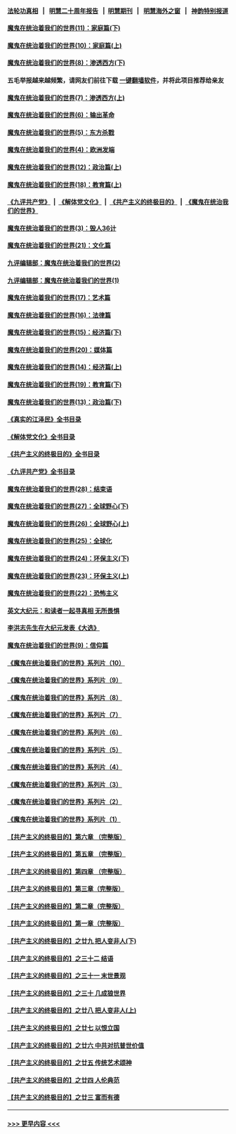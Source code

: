 #### [法轮功真相](https://github.com/gfw-breaker/truth/blob/master/README.md?t=0) &nbsp;&nbsp;|&nbsp;&nbsp; [明慧二十周年报告](https://github.com/gfw-breaker/mh-reports/blob/master/README.md?t=0) &nbsp;&nbsp;|&nbsp;&nbsp;[明慧期刊](https://github.com/gfw-breaker/mh-qikan) &nbsp;&nbsp;|&nbsp;&nbsp; [明慧海外之窗](https://github.com/gfw-breaker/mh-news/blob/master/README.md?t=0) &nbsp;&nbsp;|&nbsp;&nbsp; [神韵特别报道](https://github.com/gfw-breaker/mh-news/blob/master/shenyun.md?t=0)
#### [魔鬼在统治着我们的世界(11)：家庭篇(下)](../pages/nsc422/n10440961.md?t=12140950) 
#### [魔鬼在统治着我们的世界(10)：家庭篇(上)](../pages/nsc422/n10435448.md?t=12140950) 
#### [魔鬼在统治着我们的世界(8)：渗透西方(下)](../pages/nsc422/n10429603.md?t=12140950) 
#### 五毛举报越来越频繁，请网友们前往下载 [一键翻墙软件](https://github.com/gfw-breaker/ssr-accounts)，并将此项目推荐给亲友
#### [魔鬼在统治着我们的世界(7)：渗透西方(上)](../pages/nsc422/n10426013.md?t=12140950) 
#### [魔鬼在统治着我们的世界(6)：输出革命](../pages/nsc422/n10421536.md?t=12140950) 
#### [魔鬼在统治着我们的世界(5)：东方杀戮](../pages/nsc422/n10417707.md?t=12140950) 
#### [魔鬼在统治着我们的世界(4)：欧洲发端](../pages/nsc422/n10414890.md?t=12140950) 
#### [魔鬼在统治着我们的世界(12)：政治篇(上)](../pages/nsc422/n10444576.md?t=12140950) 
#### [魔鬼在统治着我们的世界(18)：教育篇(上)](../pages/nsc422/n10526970.md?t=12140950) 
#### [《九评共产党》](https://github.com/begood0513/9ping.md/blob/master/README.md) &nbsp;|&nbsp; [《解体党文化》](../../../../jtdwh.md/blob/master/README.md)  &nbsp;|&nbsp; [《共产主义的终极目的》](../../../../gczydzjmd.md/blob/master/README.md) &nbsp;|&nbsp; [《魔鬼在统治我们的世界》](../../../../mgztzwmdsj.md/blob/master/README.md) 
#### [魔鬼在统治着我们的世界(3)：毁人36计](../pages/nsc422/n10411583.md?t=12140950) 
#### [魔鬼在统治着我们的世界(21)：文化篇](../pages/nsc422/n10597706.md?t=12140950) 
#### [九评编辑部：魔鬼在统治着我们的世界(2)](../pages/nsc422/n10410036.md?t=12140950) 
#### [九评编辑部：魔鬼在统治着我们的世界(1)](../pages/nsc422/n10406825.md?t=12140950) 
#### [魔鬼在统治着我们的世界(17)：艺术篇](../pages/nsc422/n10499093.md?t=12140950) 
#### [魔鬼在统治着我们的世界(16)：法律篇](../pages/nsc422/n10485969.md?t=12140950) 
#### [魔鬼在统治着我们的世界(15)：经济篇(下)](../pages/nsc422/n10469975.md?t=12140950) 
#### [魔鬼在统治着我们的世界(20)：媒体篇](../pages/nsc422/n10586579.md?t=12140950) 
#### [魔鬼在统治着我们的世界(14)：经济篇(上)](../pages/nsc422/n10457370.md?t=12140950) 
#### [魔鬼在统治着我们的世界(19)：教育篇(下)](../pages/nsc422/n10564808.md?t=12140950) 
#### [魔鬼在统治着我们的世界(13)：政治篇(下)](../pages/nsc422/n10448270.md?t=12140950) 
#### [《真实的江泽民》全书目录](../pages/nsc422/n13721399.md?t=12140950) 
#### [《解体党文化》全书目录](../pages/nsc422/n13721157.md?t=12140950) 
#### [《共产主义的终极目的》全书目录](../pages/nsc422/n13721048.md?t=12140950) 
#### [《九评共产党》全书目录](../pages/nsc422/n13708085.md?t=12140950) 
#### [魔鬼在统治着我们的世界(28)：结束语](../pages/nsc422/n10936246.md?t=12140950) 
#### [魔鬼在统治着我们的世界(27)：全球野心(下)](../pages/nsc422/n10928319.md?t=12140950) 
#### [魔鬼在统治着我们的世界(26)：全球野心(上)](../pages/nsc422/n10900318.md?t=12140950) 
#### [魔鬼在统治着我们的世界(25)：全球化](../pages/nsc422/n10788205.md?t=12140950) 
#### [魔鬼在统治着我们的世界(24)：环保主义(下)](../pages/nsc422/n10695307.md?t=12140950) 
#### [魔鬼在统治着我们的世界(23)：环保主义(上)](../pages/nsc422/n10688613.md?t=12140950) 
#### [魔鬼在统治着我们的世界(22)：恐怖主义](../pages/nsc422/n10614727.md?t=12140950) 
#### [英文大纪元：和读者一起寻真相 无所畏惧](../pages/nsc422/n12542027.md?t=12140950) 
#### [李洪志先生在大纪元发表《大选》](../pages/nsc422/n12534746.md?t=12140950) 
#### [魔鬼在统治着我们的世界(9)：信仰篇](../pages/nsc422/n10432159.md?t=12140950) 
#### [《魔鬼在统治着我们的世界》系列片（10）](../pages/nsc422/n12292670.md?t=12140950) 
#### [《魔鬼在统治着我们的世界》系列片（9）](../pages/nsc422/n12290859.md?t=12140950) 
#### [《魔鬼在统治着我们的世界》系列片（8）](../pages/nsc422/n12287445.md?t=12140950) 
#### [《魔鬼在统治着我们的世界》系列片（7）](../pages/nsc422/n12283425.md?t=12140950) 
#### [《魔鬼在统治着我们的世界》系列片（6）](../pages/nsc422/n12282314.md?t=12140950) 
#### [《魔鬼在统治着我们的世界》系列片（5）](../pages/nsc422/n12281419.md?t=12140950) 
#### [《魔鬼在统治着我们的世界》系列片（4）](../pages/nsc422/n12274024.md?t=12140950) 
#### [《魔鬼在统治着我们的世界》系列片（3）](../pages/nsc422/n12271322.md?t=12140950) 
#### [《魔鬼在统治着我们的世界》系列片（2）](../pages/nsc422/n12269049.md?t=12140950) 
#### [《魔鬼在统治着我们的世界》系列片（1）](../pages/nsc422/n12267575.md?t=12140950) 
#### [【共产主义的终极目的】第六章 （完整版）](../pages/nsc422/n11428913.md?t=12140950) 
#### [【共产主义的终极目的】第五章 （完整版）](../pages/nsc422/n11428912.md?t=12140950) 
#### [【共产主义的终极目的】第四章 （完整版）](../pages/nsc422/n11428907.md?t=12140950) 
#### [【共产主义的终极目的】第三章（完整版）](../pages/nsc422/n11428848.md?t=12140950) 
#### [【共产主义的终极目的】第二章（完整版）](../pages/nsc422/n11428831.md?t=12140950) 
#### [【共产主义的终极目的】第一章（完整版）](../pages/nsc422/n11417651.md?t=12140950) 
#### [【共产主义的终极目的】之廿九 把人变非人(下)](../pages/nsc422/n11344140.md?t=12140950) 
#### [【共产主义的终极目的】之三十二 结语](../pages/nsc422/n11360535.md?t=12140950) 
#### [【共产主义的终极目的】之三十一 末世景观](../pages/nsc422/n11351129.md?t=12140950) 
#### [【共产主义的终极目的】之三十 几成狼世界](../pages/nsc422/n11348280.md?t=12140950) 
#### [【共产主义的终极目的】之廿八 把人变非人(上)](../pages/nsc422/n11340492.md?t=12140950) 
#### [【共产主义的终极目的】之廿七 以恨立国](../pages/nsc422/n11336944.md?t=12140950) 
#### [【共产主义的终极目的】之廿六 中共对抗普世价值](../pages/nsc422/n11324785.md?t=12140950) 
#### [【共产主义的终极目的】之廿五 传统艺术颂神](../pages/nsc422/n11296396.md?t=12140950) 
#### [【共产主义的终极目的】之廿四 人伦典范](../pages/nsc422/n11296397.md?t=12140950) 
#### [【共产主义的终极目的】之廿三 富而有德](../pages/nsc422/n11283598.md?t=12140950) 

----
#### [ >>> 更早内容 <<< ](../indexes/nsc422-earlier.md)
